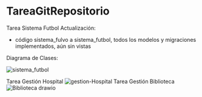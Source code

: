 # TareaGitRepositorio
Tarea Sistema Futbol 
Actualización:
- código sistema_fulvo a sistema_futbol, todos los modelos y migraciones implementados, aún sin vistas


Diagrama de Clases:

![sistema_futbol](https://github.com/user-attachments/assets/68bf45d3-1645-4e7a-b7e4-1286f6cbb03c)

Tarea Gestión Hospital
![gestion-Hospital](https://github.com/PacchaDavid/TareaGitRepositorio/assets/166522789/af79aedd-4711-4868-a254-92de4c880a43)
Tarea Gestión Biblioteca
![Biblioteca drawio](https://github.com/PacchaDavid/TareaGitRepositorio/assets/166522789/3adbb59d-dfed-46da-b889-b5638c22cf1d)

